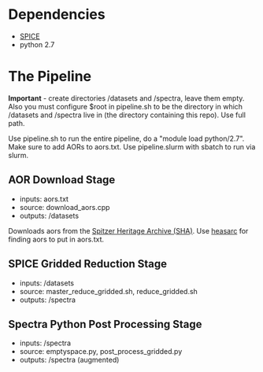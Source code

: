 # Dependencies
* [SPICE](https://irsa.ipac.caltech.edu/data/SPITZER/docs/dataanalysistools/tools/spice/)
* python 2.7


# The Pipeline
**Important** - create directories /datasets and /spectra, leave them empty. Also you must configure $root in pipeline.sh to be the directory in which /datasets and /spectra live in (the directory containing this repo). Use full path.

Use pipeline.sh to run the entire pipeline, do a "module load python/2.7". Make sure to add AORs to aors.txt.
Use pipeline.slurm with sbatch to run via slurm.

## AOR Download Stage
* inputs: aors.txt
* source: download_aors.cpp
* outputs: /datasets

Downloads aors from the [Spitzer Heritage Archive
(SHA)](SPIC://sha.ipac.caltech.edu/applications/Spitzer/SHA/). Use
[heasarc](https://heasarc.gsfc.nasa.gov/db-perl/W3Browse/w3table.pl?tablehead=name%3Dspitzmastr&Action=More+Options)
for finding aors to put in aors.txt. 

## SPICE Gridded Reduction Stage
* inputs: /datasets
* source: master_reduce_gridded.sh, reduce_gridded.sh
* outputs: /spectra

##  Spectra Python Post Processing Stage
* inputs: /spectra
* source: emptyspace.py, post_process_gridded.py
* outputs: /spectra (augmented)
